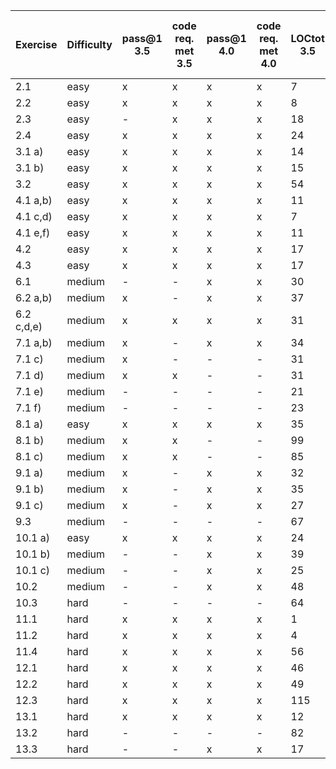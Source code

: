 
| Exercise   | Difficulty | pass@1 3.5 | code req. met 3.5 | pass@1 4.0 | code req. met 4.0 | LOCtot 3.5 | LOCpars 3.5 | LOCtot 4.0 | LOCpars 4.0 | LOCpars sample solution | cyclomatic complexity | cc 4.0 | cycl. compl. of sample solution |
|------------|------------|------------|-------------------|------------|-------------------|------------|-------------|------------|-------------|-------------------------|-----------------------|--------|---------------------------------|
| 2.1        | easy       | x          | x                 | x          | x                 | 7          | 6           | 5          | 2           | -                       | 0                     | 0      | -                               |
| 2.2        | easy       | x          | x                 | x          | x                 | 8          | 7           | 15         | 8           | 3                       | 0                     | 0      | 0                               |
| 2.3        | easy       | -          | x                 | x          | x                 | 18         | 13          | 20         | 12          | 6                       | 0                     | 0      | 0                               |
| 2.4        | easy       | x          | x                 | x          | x                 | 24         | 14          | 18         | 9           | 9                       | 0                     | 0      | 0                               |
| 3.1 a)     | easy       | x          | x                 | x          | x                 | 14         | 3           | 14         | 3           | 3                       | 0                     | 0      | 0                               |
| 3.1 b)     | easy       | x          | x                 | x          | x                 | 15         | 8           | 14         | 5           | 5                       | 0                     | 0      | 0                               |
| 3.2        | easy       | x          | x                 | x          | x                 | 54         | 47          | 40         | 33          | 32                      | 14                    | 10     | 7                               |
| 4.1 a,b)   | easy       | x          | x                 | x          | x                 | 11         | 9           | 17         | 9           | 8                       | 1                     | 1      | 1                               |
| 4.1 c,d)   | easy       | x          | x                 | x          | x                 | 7          | 6           | 9          | 7           | 9                       | 2                     | 2      | 2                               |
| 4.1 e,f)   | easy       | x          | x                 | x          | x                 | 11         | 9           | 12         | 9           | 13                      | 1                     | 1      | 2                               |
| 4.2        | easy       | x          | x                 | x          | x                 | 17         | 13          | 21         | 16          | 13                      | 2                     | 2      | 1                               |
| 4.3        | easy       | x          | x                 | x          | x                 | 17         | 14          | 21         | 15          | 17                      | 4                     | 4      | 5                               |
| 6.1        | medium     | -          | -                 | x          | x                 | 30         | 24          | 39         | 29          | 28                      | 4                     | 5      | 3                               |
| 6.2 a,b)   | medium     | x          | -                 | x          | x                 | 37         | 30          | 45         | 37          | 52                      | 3                     | 3      | 4                               |
| 6.2 c,d,e) | medium     | x          | x                 | x          | x                 | 31         | 28          | 50         | 34          | 29                      | 12                    | 12     | 11                              |
| 7.1 a,b)   | medium     | x          | -                 | x          | x                 | 34         | 28          | 16         | 15          | 25                      | 6                     | 6      | 7                               |
| 7.1 c)     | medium     | x          | -                 | -          | -                 | 31         | 28          | 18         | 18          | 20                      | 10                    | 10     | 7                               |
| 7.1 d)     | medium     | x          | x                 | -          | -                 | 31         | 28          | 17         | 17          | 19                      | 10                    | 7      | 5                               |
| 7.1 e)     | medium     | -          | -                 | -          | -                 | 21         | 18          | 9          | 9           | 7                       | 2                     | 2      | 1                               |
| 7.1 f)     | medium     | -          | -                 | -          | -                 | 23         | 20          | 30         | 19          | 13                      | 5                     | 5      | 4                               |
| 8.1 a)     | easy       | x          | x                 | x          | x                 | 35         | 27          | 41         | 32          | -                       | 0                     | 0      | 0                               |
| 8.1 b)     | medium     | x          | x                 | -          | -                 | 99         | 78          | 58         | 46          | -                       | 0                     | 0      | 0                               |
| 8.1 c)     | medium     | x          | x                 | -          | -                 | 85         | 65          | 78         | 57          | 88                      | 0                     | 0      | 0                               |
| 9.1 a)     | medium     | x          | -                 | x          | x                 | 32         | 24          | 42         | 32          | 22                      | 0                     | 1      | 0                               |
| 9.1 b)     | medium     | x          | -                 | x          | x                 | 35         | 28          | 40         | 31          | 32                      | 1                     | 3      | 1                               |
| 9.1 c)     | medium     | x          | -                 | x          | x                 | 27         | 20          | 26         | 17          | 23                      | 0                     | 0      | 0                               |
| 9.3        | medium     | -          | -                 | -          | -                 | 67         | 50          | 71         | 54          | 68                      | 7                     | 8      | 5                               |
| 10.1 a)    | easy       | x          | x                 | x          | x                 | 24         | 16          | 24         | 16          | 11                      | 2                     | 4      | 3                               |
| 10.1 b)    | medium     | -          | -                 | x          | x                 | 39         | 27          | 49         | 30          | 43                      | 5                     | 6      | 8                               |
| 10.1 c)    | medium     | -          | -                 | x          | x                 | 25         | 14          | 28         | 14          | 12                      | 4                     | 2      | 2                               |
| 10.2       | medium     | -          | -                 | x          | x                 | 48         | 39          | 58         | 42          | 42                      | 9                     | 7      | 2                               |
| 10.3       | hard       | -          | -                 | -          | -                 | 64         | 33          | 68         | 39          | 46                      | 0                     | 0      | 0                               |
| 11.1       | hard       | x          | x                 | x          | x                 | 1          | 1           | 2          | 2           | 5                       | 0                     | 0      | 0                               |
| 11.2       | hard       | x          | x                 | x          | x                 | 4          | 2           | 6          | 4           | 8                       | 0                     | 0      | 0                               |
| 11.4       | hard       | x          | x                 | x          | x                 | 56         | 37          | 32         | 20          | 26                      | 0                     | 1      | 1                               |
| 12.1       | hard       | x          | x                 | x          | x                 | 46         | 35          | 31         | 25          | 25                      | 5                     | 4      | 4                               |
| 12.2       | hard       | x          | x                 | x          | x                 | 49         | 36          | 44         | 33          | 44                      | 5                     | 6      | 8                               |
| 12.3       | hard       | x          | x                 | x          | x                 | 115        | 90          | 100        | 81          | 90                      | 23                    | 22     | 21                              |
| 13.1       | hard       | x          | x                 | x          | x                 | 12         | 11          | 27         | 17          | 8                       | 1                     | 0      | 0                               |
| 13.2       | hard       | -          | -                 | -          | -                 | 82         | 64          | 96         | 63          | 134                     | 9                     | 15     | 42                              |
| 13.3       | hard       | -          | -                 | x          | x                 | 17         | 14          | 19         | 15          | 21                      | 4                     | 4      | 6                               |
